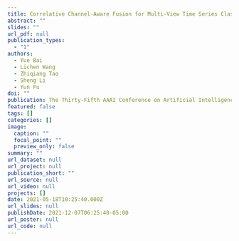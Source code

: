 ```yaml
---
title: Correlative Channel-Aware Fusion for Multi-View Time Series Classification
abstract: ""
slides: ""
url_pdf: null
publication_types:
  - "1"
authors:
  - Yue Bai
  - Lichen Wang
  - Zhiqiang Tao
  - Sheng Li
  - Yun Fu
doi: ""
publication: The Thirty-Fifth AAAI Conference on Artificial Intelligence (AAAI)
featured: false
tags: []
categories: []
image:
  caption: ""
  focal_point: ""
  preview_only: false
summary: ""
url_dataset: null
url_project: null
publication_short: ""
url_source: null
url_video: null
projects: []
date: 2021-05-18T10:25:40.000Z
url_slides: null
publishDate: 2021-12-07T06:25:40-05:00
url_poster: null
url_code: null
---
```

